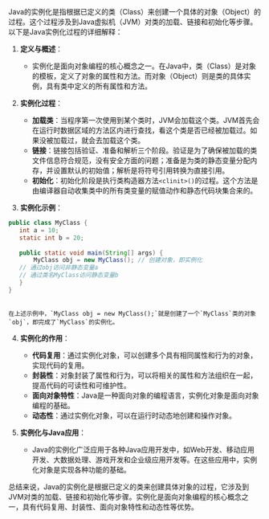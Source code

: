 Java的实例化是指根据已定义的类（Class）来创建一个具体的对象（Object）的过程。这个过程涉及到Java虚拟机（JVM）对类的加载、链接和初始化等步骤。以下是Java实例化过程的详细解释：

1. **定义与概述**：
    
    - 实例化是面向对象编程的核心概念之一。在Java中，类（Class）是对象的模板，定义了对象的属性和方法。而对象（Object）则是类的具体实例，具有类中定义的所有属性和方法。
2. **实例化过程**：
    
    - **加载类**：当程序第一次使用到某个类时，JVM会加载这个类。JVM首先会在运行时数据区域的方法区内进行查找，看这个类是否已经被加载过。如果没被加载过，就会去加载这个类。
    - **链接**：链接包括验证、准备和解析三个阶段。验证是为了确保被加载的类文件信息符合规范，没有安全方面的问题；准备是为类的静态变量分配内存，并设置默认的初始值；解析是将符号引用转换为直接引用。
    - **初始化**：初始化阶段是执行类构造器方法`<clinit>()`的过程。这个方法是由编译器自动收集类中的所有类变量的赋值动作和静态代码块集合来的。
3. **实例化示例**：
    
 ```java
 public class MyClass {  
    int a = 10;  
    static int b = 20;  
  
    public static void main(String[] args) {  
        MyClass obj = new MyClass(); // 创建对象，即实例化    
	// 通过obj访问非静态变量a    
	// 通过类名MyClass访问静态变量b    
	}  
}
  
 ```
    
    在上述示例中，`MyClass obj = new MyClass();`就是创建了一个`MyClass`类的对象`obj`，即完成了`MyClass`的实例化。
    
4. **实例化的作用**：
    
    - **代码复用**：通过实例化对象，可以创建多个具有相同属性和行为的对象，实现代码的复用。
    - **封装性**：对象封装了属性和行为，可以将相关的属性和方法组织在一起，提高代码的可读性和可维护性。
    - **面向对象特性**：Java是一种面向对象的编程语言，实例化对象是面向对象编程的基础。
    - **动态性**：通过实例化对象，可以在运行时动态地创建和操作对象。
5. **实例化与Java应用**：
    
    - Java的实例化广泛应用于各种Java应用开发中，如Web开发、移动应用开发、大数据处理、游戏开发和企业级应用开发等。在这些应用中，实例化对象是实现各种功能的基础。

总结来说，Java的实例化是根据已定义的类来创建具体对象的过程，它涉及到JVM对类的加载、链接和初始化等步骤。实例化是面向对象编程的核心概念之一，具有代码复用、封装性、面向对象特性和动态性等优势。